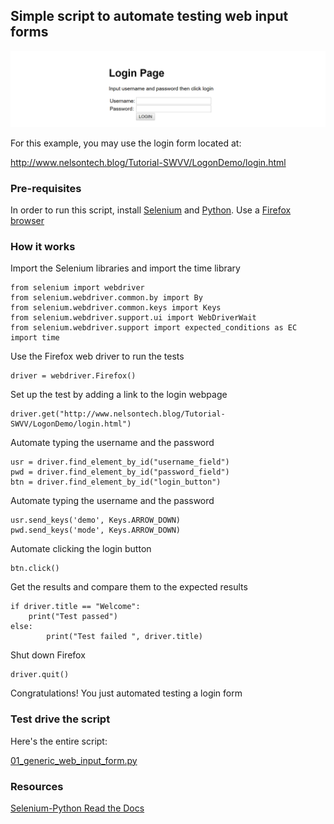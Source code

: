 ## Simple script to automate testing web input forms

![screen shot of login page](images/loginPage3.png)

For this example, you may use the login form located at:

http://www.nelsontech.blog/Tutorial-SWVV/LogonDemo/login.html

### Pre-requisites

In order to run this script, install [Selenium](https://selenium-python.readthedocs.io/installation.html) and [Python](https://www.python.org/downloads/).  Use a [Firefox browser](https://www.mozilla.org/en-US/firefox/)

### How it works

Import the Selenium libraries and import the time library 

```
from selenium import webdriver
from selenium.webdriver.common.by import By
from selenium.webdriver.common.keys import Keys
from selenium.webdriver.support.ui import WebDriverWait
from selenium.webdriver.support import expected_conditions as EC
import time
```
Use the Firefox web driver to run the tests
```
driver = webdriver.Firefox()
```
Set up the test by adding a link to the login webpage
```
driver.get("http://www.nelsontech.blog/Tutorial-SWVV/LogonDemo/login.html")
```
Automate typing the username and the password
```
usr = driver.find_element_by_id("username_field")
pwd = driver.find_element_by_id("password_field")
btn = driver.find_element_by_id("login_button")
```
Automate typing the username and the password
```
usr.send_keys('demo', Keys.ARROW_DOWN)
pwd.send_keys('mode', Keys.ARROW_DOWN)
```
Automate clicking the login button
```
btn.click()
```
Get the results and compare them to the expected results
```
if driver.title == "Welcome":
	print("Test passed")
else:
        print("Test failed ", driver.title)
```
Shut down Firefox
```
driver.quit()
```
Congratulations!  You just automated testing a login form

### Test drive the script

Here's the entire script:

[01_generic_web_input_form.py](code/01_generic_web_input_form.py)

### Resources

[Selenium-Python Read the Docs](https://selenium-python.readthedocs.io/navigating.html)
